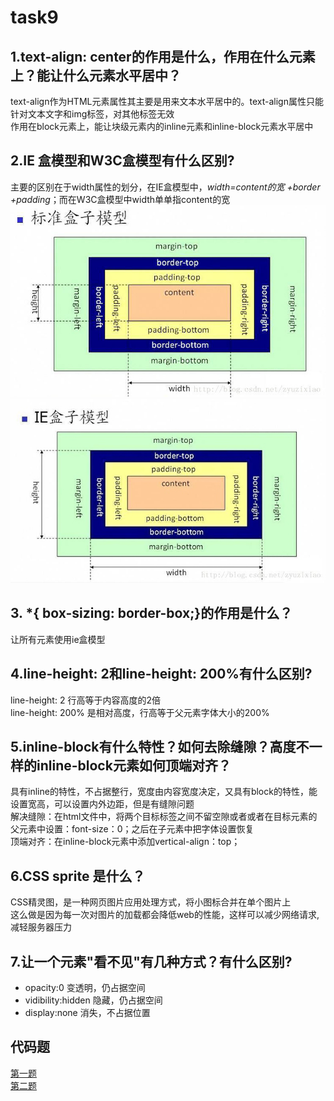 # task9
## 1.text-align: center的作用是什么，作用在什么元素上？能让什么元素水平居中？
text-align作为HTML元素属性其主要是用来文本水平居中的。text-align属性只能针对文本文字和img标签，对其他标签无效  
作用在block元素上，能让块级元素内的inline元素和inline-block元素水平居中
## 2.IE 盒模型和W3C盒模型有什么区别?
主要的区别在于width属性的划分，在IE盒模型中，*width=content的宽 +border +padding*；而在W3C盒模型中width单单指content的宽  
![w3c盒模型](https://github.com/BernieLai/blog/blob/master/task9/w3cbox.jpg?raw=true)
![ie盒模型](https://github.com/BernieLai/blog/blob/master/task9/iebox.jpg?raw=true)
## 3. *{ box-sizing: border-box;}的作用是什么？
让所有元素使用ie盒模型
## 4.line-height: 2和line-height: 200%有什么区别?
line-height: 2 行高等于内容高度的2倍  
line-height: 200% 是相对高度，行高等于父元素字体大小的200%
## 5.inline-block有什么特性？如何去除缝隙？高度不一样的inline-block元素如何顶端对齐？
具有inline的特性，不占据整行，宽度由内容宽度决定，又具有block的特性，能设置宽高，可以设置内外边距，但是有缝隙问题  
解决缝隙：在html文件中，将两个目标标签之间不留空隙或者或者在目标元素的父元素中设置：font-size：0；之后在子元素中把字体设置恢复  
顶端对齐：在inline-block元素中添加vertical-align：top；
## 6.CSS sprite 是什么？
CSS精灵图，是一种网页图片应用处理方式，将小图标合并在单个图片上  
这么做是因为每一次对图片的加载都会降低web的性能，这样可以减少网络请求,减轻服务器压力
## 7.让一个元素"看不见"有几种方式？有什么区别?
- opacity:0 变透明，仍占据空间
- vidibility:hidden 隐藏，仍占据空间
- display:none 消失，不占据位置
## 代码题
[第一题](http://js.jirengu.com/soquyuvoje/2/edit?html,css,output)  
[第二题](https://github.com/BernieLai/blog/blob/master/task9/demo2.jpg?raw=true)
